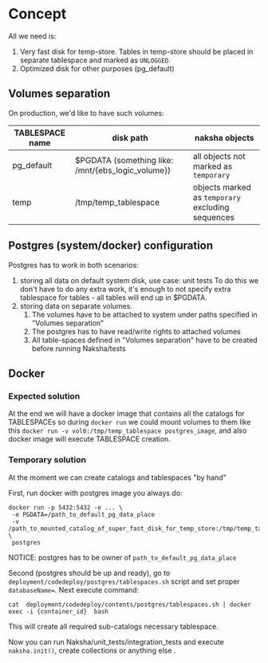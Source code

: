 # Concept
All we need is:
1. Very fast disk for temp-store. Tables in temp-store should be placed in separate tablespace and marked as `UNLOGGED`.
2. Optimized disk for other purposes (pg_default)

## Volumes separation
On production, we'd like to have such volumes:

| TABLESPACE name                | disk path                                         | naksha objects                                                                                |
|--------------------------------|---------------------------------------------------|-----------------------------------------------------------------------------------------------|
| pg_default                     | $PGDATA (something like: /mnt/{ebs_logic_volume}) | all objects not marked as `temporary`                                                         |
| temp                           | /tmp/temp_tablespace                              | objects marked as `temporary` excluding sequences                                             |

## Postgres (system/docker) configuration
Postgres has to work in both scenarios:
1. storing all data on default system disk, use case: unit tests
    To do this we don't have to do any extra work, it's enough to not specify extra tablespace for tables - all tables will end up in $PGDATA.
2. storing data on separate volumes.
   1. The volumes have to be attached to system under paths specified in "Volumes separation"
   2. The postgres has to have read/write rights to attached volumes
   3. All table-spaces defined in "Volumes separation" have to be created before running Naksha/tests


## Docker 
### Expected solution
At the end we will have a docker image that contains all the catalogs for TABLESPACEs so during `docker run` we could mount volumes to them like this `docker run -v vol0:/tmp/temp_tablespace postgres_image`, and also docker image will execute TABLESPACE creation.

### Temporary solution
At the moment we can create catalogs and tablespaces "by hand"

First, run docker with postgres image you always do:
```
docker run -p 5432:5432 -e ... \
 -e PGDATA=/path_to_default_pg_data_place
 -v /path_to_mounted_catalog_of_super_fast_disk_for_temp_store:/tmp/temp_tablespace \
 postgres
```
NOTICE: postgres has to be owner of `path_to_default_pg_data_place`

Second (postgres should be up and ready), go to `deployment/codedeploy/postgres/tablespaces.sh` script and set proper `databaseName=`. Next execute command:
```
cat  deployment/codedeploy/contents/postgres/tablespaces.sh | docker exec -i {container_id}  bash
```
This will create all required sub-catalogs necessary tablespace.

Now you can run Naksha/unit_tests/integration_tests and execute `naksha.init()`, create collections or anything else .  

